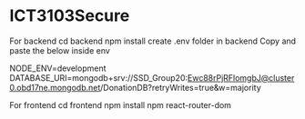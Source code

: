 # ICT3103Secure

For backend
cd backend
npm install
create .env folder in backend
Copy and paste the below inside env

NODE_ENV=development
DATABASE_URI=mongodb+srv://SSD_Group20:Ewc88rPjRFlomgbJ@cluster0.obd17ne.mongodb.net/DonationDB?retryWrites=true&w=majority

For frontend
cd frontend
npm install
npm react-router-dom